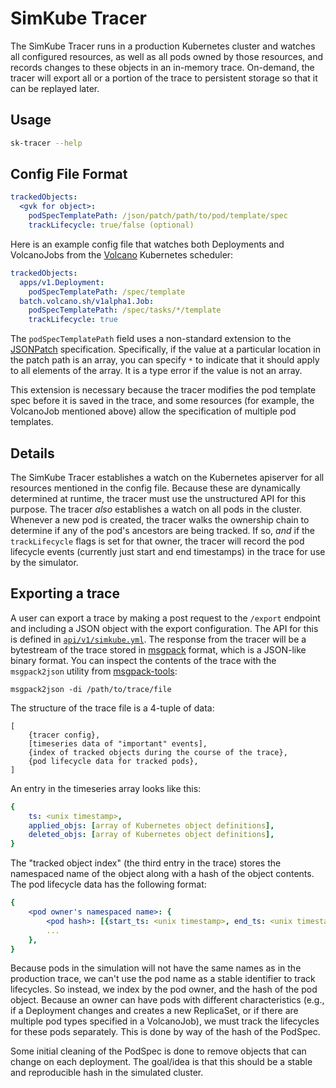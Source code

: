 <!--
template: docs.html
-->

# SimKube Tracer

The SimKube Tracer runs in a production Kubernetes cluster and watches all configured resources, as well as all pods
owned by those resources, and records changes to these objects in an in-memory trace.  On-demand, the tracer will export
all or a portion of the trace to persistent storage so that it can be replayed later.

## Usage

```bash exec="on" result="plain"
sk-tracer --help
```

## Config File Format

```yaml
trackedObjects:
  <gvk for object>:
    podSpecTemplatePath: /json/patch/path/to/pod/template/spec
    trackLifecycle: true/false (optional)
```

Here is an example config file that watches both Deployments and VolcanoJobs from the [Volcano](https://volcano.sh/en/)
Kubernetes scheduler:

```yaml
trackedObjects:
  apps/v1.Deployment:
    podSpecTemplatePath: /spec/template
  batch.volcano.sh/v1alpha1.Job:
    podSpecTemplatePath: /spec/tasks/*/template
    trackLifecycle: true
```

The `podSpecTemplatePath` field uses a non-standard extension to the [JSONPatch](https://jsonpatch.com) specification.
Specifically, if the value at a particular location in the patch path is an array, you can specify `*` to indicate that
it should apply to all elements of the array.  It is a type error if the value is not an array.

This extension is necessary because the tracer modifies the pod template spec before it is saved in the trace, and some
resources (for example, the VolcanoJob mentioned above) allow the specification of multiple pod templates.

## Details

The SimKube Tracer establishes a watch on the Kubernetes apiserver for all resources mentioned in the config file.
Because these are dynamically determined at runtime, the tracer must use the unstructured API for this purpose.  The
tracer _also_ establishes a watch on all pods in the cluster.  Whenever a new pod is created, the tracer walks the
ownership chain to determine if any of the pod's ancestors are being tracked.  If so, _and_ if the `trackLifecycle`
flags is set for that owner, the tracer will record the pod lifecycle events (currently just start and end timestamps)
in the trace for use by the simulator.

## Exporting a trace

A user can export a trace by making a post request to the `/export` endpoint and including a JSON object with the export
configuration.  The API for this is defined in
[`api/v1/simkube.yml`](https://github.com/acrlabs/blob/master/api/v1/simkube.yml).  The response from the tracer will be
a bytestream of the trace stored in [msgpack](https://msgpack.org) format, which is a JSON-like binary
format.  You can inspect the contents of the trace with the `msgpack2json` utility from
[msgpack-tools](https://github.com/ludocode/msgpack-tools):

```
msgpack2json -di /path/to/trace/file
```

The structure of the trace file is a 4-tuple of data:

```
[
    {tracer config},
    [timeseries data of "important" events],
    {index of tracked objects during the course of the trace},
    {pod lifecycle data for tracked pods},
]
```

An entry in the timeseries array looks like this:

```yaml
{
    ts: <unix timestamp>,
    applied_objs: [array of Kubernetes object definitions],
    deleted_objs: [array of Kubernetes object definitions],
}
```

The "tracked object index" (the third entry in the trace) stores the namespaced name of the object along with a hash of
the object contents.  The pod lifecycle data has the following format:

```yaml
{
    <pod owner's namespaced name>: {
        <pod hash>: [{start_ts: <unix timestamp>, end_ts: <unix timestamp>}, ...]
        ...
    },
}
```

Because pods in the simulation will not have the same names as in the production trace, we can't use the pod name as a
stable identifier to track lifecycles.  So instead, we index by the pod owner, and the hash of the pod object.  Because
an owner can have pods with different characteristics (e.g., if a Deployment changes and creates a new ReplicaSet, or if
there are multiple pod types specified in a VolcanoJob), we must track the lifecycles for these pods separately.  This
is done by way of the hash of the PodSpec.

Some initial cleaning of the PodSpec is done to remove objects that can change on each deployment.  The goal/idea is
that this should be a stable and reproducible hash in the simulated cluster.

